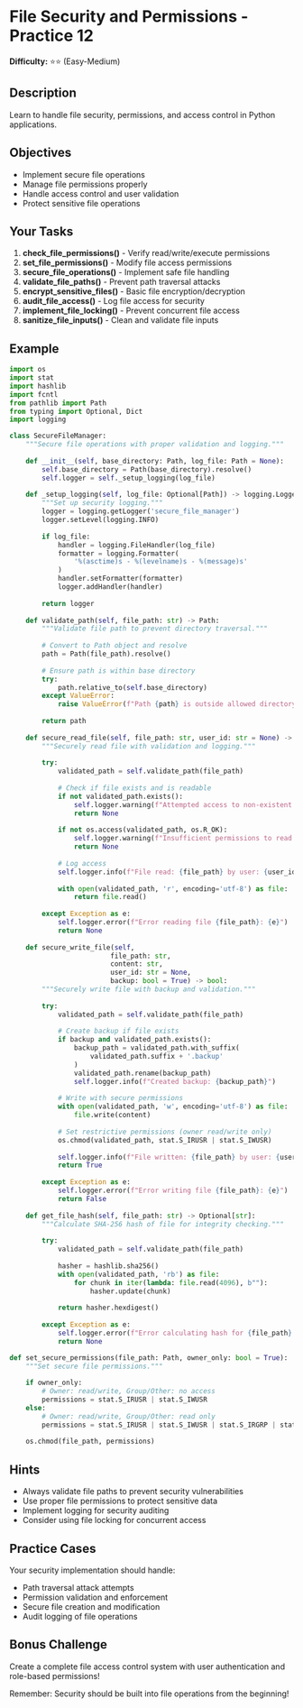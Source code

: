 # File Security and Permissions - Practice 12

**Difficulty:** ⭐⭐ (Easy-Medium)

## Description

Learn to handle file security, permissions, and access control in Python applications.

## Objectives

- Implement secure file operations
- Manage file permissions properly
- Handle access control and user validation
- Protect sensitive file operations

## Your Tasks

1. **check_file_permissions()** - Verify read/write/execute permissions
2. **set_file_permissions()** - Modify file access permissions
3. **secure_file_operations()** - Implement safe file handling
4. **validate_file_paths()** - Prevent path traversal attacks
5. **encrypt_sensitive_files()** - Basic file encryption/decryption
6. **audit_file_access()** - Log file access for security
7. **implement_file_locking()** - Prevent concurrent file access
8. **sanitize_file_inputs()** - Clean and validate file inputs

## Example

```python
import os
import stat
import hashlib
import fcntl
from pathlib import Path
from typing import Optional, Dict
import logging

class SecureFileManager:
    """Secure file operations with proper validation and logging."""
    
    def __init__(self, base_directory: Path, log_file: Path = None):
        self.base_directory = Path(base_directory).resolve()
        self.logger = self._setup_logging(log_file)
    
    def _setup_logging(self, log_file: Optional[Path]) -> logging.Logger:
        """Set up security logging."""
        logger = logging.getLogger('secure_file_manager')
        logger.setLevel(logging.INFO)
        
        if log_file:
            handler = logging.FileHandler(log_file)
            formatter = logging.Formatter(
                '%(asctime)s - %(levelname)s - %(message)s'
            )
            handler.setFormatter(formatter)
            logger.addHandler(handler)
        
        return logger
    
    def validate_path(self, file_path: str) -> Path:
        """Validate file path to prevent directory traversal."""
        
        # Convert to Path object and resolve
        path = Path(file_path).resolve()
        
        # Ensure path is within base directory
        try:
            path.relative_to(self.base_directory)
        except ValueError:
            raise ValueError(f"Path {path} is outside allowed directory")
        
        return path
    
    def secure_read_file(self, file_path: str, user_id: str = None) -> Optional[str]:
        """Securely read file with validation and logging."""
        
        try:
            validated_path = self.validate_path(file_path)
            
            # Check if file exists and is readable
            if not validated_path.exists():
                self.logger.warning(f"Attempted access to non-existent file: {file_path}")
                return None
            
            if not os.access(validated_path, os.R_OK):
                self.logger.warning(f"Insufficient permissions to read: {file_path}")
                return None
            
            # Log access
            self.logger.info(f"File read: {file_path} by user: {user_id}")
            
            with open(validated_path, 'r', encoding='utf-8') as file:
                return file.read()
                
        except Exception as e:
            self.logger.error(f"Error reading file {file_path}: {e}")
            return None
    
    def secure_write_file(self, 
                         file_path: str, 
                         content: str, 
                         user_id: str = None,
                         backup: bool = True) -> bool:
        """Securely write file with backup and validation."""
        
        try:
            validated_path = self.validate_path(file_path)
            
            # Create backup if file exists
            if backup and validated_path.exists():
                backup_path = validated_path.with_suffix(
                    validated_path.suffix + '.backup'
                )
                validated_path.rename(backup_path)
                self.logger.info(f"Created backup: {backup_path}")
            
            # Write with secure permissions
            with open(validated_path, 'w', encoding='utf-8') as file:
                file.write(content)
            
            # Set restrictive permissions (owner read/write only)
            os.chmod(validated_path, stat.S_IRUSR | stat.S_IWUSR)
            
            self.logger.info(f"File written: {file_path} by user: {user_id}")
            return True
            
        except Exception as e:
            self.logger.error(f"Error writing file {file_path}: {e}")
            return False
    
    def get_file_hash(self, file_path: str) -> Optional[str]:
        """Calculate SHA-256 hash of file for integrity checking."""
        
        try:
            validated_path = self.validate_path(file_path)
            
            hasher = hashlib.sha256()
            with open(validated_path, 'rb') as file:
                for chunk in iter(lambda: file.read(4096), b""):
                    hasher.update(chunk)
            
            return hasher.hexdigest()
            
        except Exception as e:
            self.logger.error(f"Error calculating hash for {file_path}: {e}")
            return None

def set_secure_permissions(file_path: Path, owner_only: bool = True):
    """Set secure file permissions."""
    
    if owner_only:
        # Owner: read/write, Group/Other: no access
        permissions = stat.S_IRUSR | stat.S_IWUSR
    else:
        # Owner: read/write, Group/Other: read only
        permissions = stat.S_IRUSR | stat.S_IWUSR | stat.S_IRGRP | stat.S_IROTH
    
    os.chmod(file_path, permissions)
```

## Hints

- Always validate file paths to prevent security vulnerabilities
- Use proper file permissions to protect sensitive data
- Implement logging for security auditing
- Consider using file locking for concurrent access

## Practice Cases

Your security implementation should handle:
- Path traversal attack attempts
- Permission validation and enforcement
- Secure file creation and modification
- Audit logging of file operations

## Bonus Challenge

Create a complete file access control system with user authentication and role-based permissions!

Remember: Security should be built into file operations from the beginning!